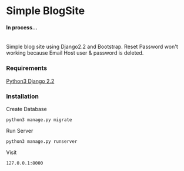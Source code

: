 <h1>Simple BlogSite</h1>
<h4><b>In process...</b><br><br></h4>
<p> Simple blog site using Django2.2 and Bootstrap. Reset Password won't working because Email Host user & password is deleted.</p>
<h3>Requirements</h3>
<a href="https://www.python.org/">Python3  </a>
<a href="https://www.djangoproject.com/">Django 2.2</a>

<h3>Installation</h3>

Create Database
```
python3 manage.py migrate
```
Run Server
```
python3 manage.py runserver
```
Visit
```
127.0.0.1:8000
```
